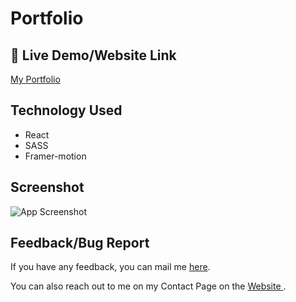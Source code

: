 
# Portfolio


## 🔗 Live Demo/Website Link
[ My Portfolio ](https://portfolio-aman-singh.netlify.app/)




## Technology Used
- React
- SASS
- Framer-motion


## Screenshot

![App Screenshot](https://drive.google.com/uc?export=view&id=1MLfbcR8CVPz-GeKC6q1lkAiytToX8rmL)



## Feedback/Bug Report

If you have any feedback, you can mail me [here](mailto:amanhacks4u@gmail.com).

You can also reach out to me on my Contact Page on the [  Website ](https://portfolio-aman-singh.netlify.app/).